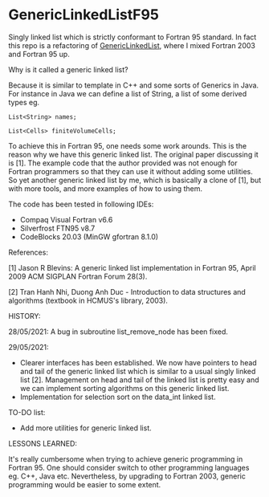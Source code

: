# GenericLinkedListF95
Singly linked list which is strictly conformant to Fortran 95 standard. In fact this repo is a refactoring of [GenericLinkedList](https://github.com/truongd8593/GenericLinkedList), where I mixed Fortran 2003 and Fortran 95 up.

Why is it called a generic linked list?

Because it is similar to template in C++ and some sorts of Generics in Java. For instance in Java we can define a list of String, a list of some derived types eg.

```
List<String> names;
  
List<Cells> finiteVolumeCells;
```
  
To achieve this in Fortran 95, one needs some work arounds. This is the reason why we have this generic linked list. The original paper discussing it is [1]. The example code that the author provided was not enough for Fortran programmers so that they can use it without adding some utilities. So yet another generic linked list by me, which is basically a clone of [1], but with more tools, and more examples of how to using them. 

The code has been tested in following IDEs:

- Compaq Visual Fortran v6.6
- Silverfrost FTN95 v8.7
- CodeBlocks 20.03 (MinGW gfortran 8.1.0)

References:

[1] Jason R Blevins: A generic linked list implementation in Fortran 95, April 2009 ACM SIGPLAN Fortran Forum 28(3).

[2] Tran Hanh Nhi, Duong Anh Duc - Introduction to data structures and algorithms (textbook in HCMUS's library, 2003).

HISTORY:

28/05/2021: A bug in subroutine list_remove_node has been fixed.

29/05/2021: 
 + Clearer interfaces has been established. We now have pointers to head and tail of the generic linked list which is similar to a usual singly linked list [2]. Management on head and tail of the linked list is pretty easy and we can implement sorting algorithms on this generic linked list.
 + Implementation for selection sort on the data_int linked list.

TO-DO list:

- Add more utilities for generic linked list.

LESSONS LEARNED:

It's really cumbersome when trying to achieve generic programming in Fortran 95. One should consider switch to other programming languages eg. C++, Java etc. Nevertheless, by upgrading to Fortran 2003, generic programming would be easier to some extent.
